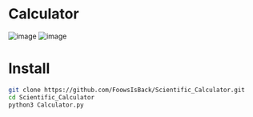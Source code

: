 # Calculator
![image](https://github.com/user-attachments/assets/88d6a8b7-d826-4cac-95ce-aeb77ffb18e5)
![image](https://github.com/user-attachments/assets/835a6271-85f0-4e09-b2bf-1636f754ed4f)

# Install
```sh
git clone https://github.com/FoowsIsBack/Scientific_Calculator.git
cd Scientific_Calculator
python3 Calculator.py
```

